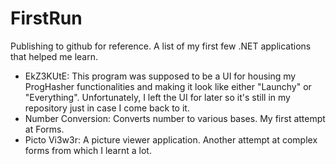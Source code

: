 FirstRun
========

Publishing to github for reference. A list of my first few .NET applications that helped me learn.

- EkZ3KUtE: This program was supposed to be a UI for housing my ProgHasher functionalities and making it look like either "Launchy" or "Everything". Unfortunately, I left the UI for later so it's still in my repository just in case I come back to it.
- Number Conversion: Converts number to various bases. My first attempt at Forms.
- Picto Vi3w3r: A picture viewer application. Another attempt at complex forms from which I learnt a lot.
